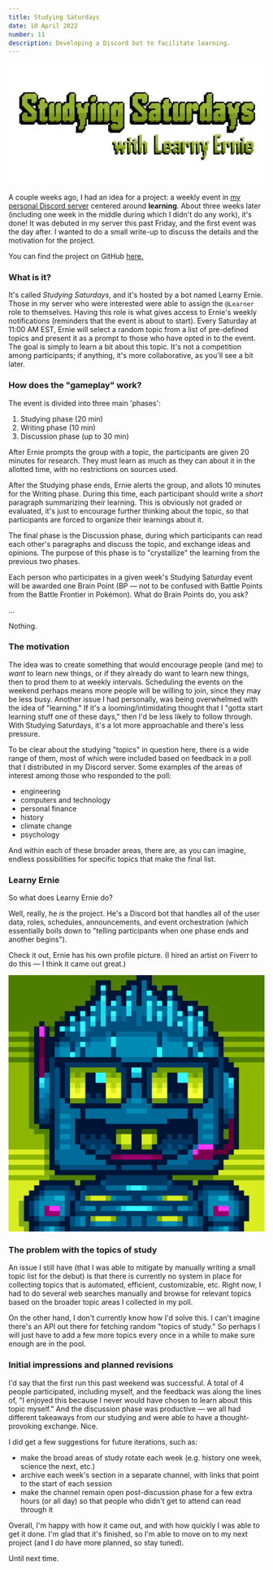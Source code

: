 ```yaml
---
title: Studying Saturdays
date: 10 April 2022
number: 11
description: Developing a Discord bot to facilitate learning.
---
```


![Studying Saturdays logo](../assets/images/studying-saturdays-logo.png "Studying Saturdays logo")

A couple weeks ago, I had an idea for a project: a weekly event in [my personal
Discord server](https://discord.gg/SB52VWvwRY) centered around **learning**. About three weeks later (including one
week in the middle during which I didn't do any work), it's done! It was debuted in my server this past Friday, and the first
event was the day after. I wanted to do a small write-up to discuss the details and the motivation for the project.

You can find the project on GitHub [here.](https://github.com/Dechrissen/learny-ernie)

### What is it?

It's called _Studying Saturdays_, and it's hosted by a bot named Learny Ernie. Those in my server who were interested were able to assign the `@Learner` role
to themselves. Having this role is what gives access to Ernie's weekly notifications (reminders that the event is about to start).
Every Saturday at 11:00 AM EST, Ernie will select a random topic from a list of
pre-defined topics and present it as a prompt to those who have opted in to the event. The goal is simply to learn a bit
about this topic. It's not a competition among participants; if anything, it's more collaborative, as you'll see a bit later.

### How does the "gameplay" work?

The event is divided into three main 'phases':

1. Studying phase (20 min)
2. Writing phase (10 min)
3. Discussion phase (up to 30 min)

After Ernie prompts the group with a topic, the participants are given 20 minutes for research. They must learn as much as they can about it in the
allotted time, with no restrictions on sources used.

After the Studying phase ends, Ernie alerts the group, and allots 10 minutes for the Writing phase. During this time, each participant should write a
_short_ paragraph summarizing their learning. This is obviously not graded or evaluated, it's just to encourage further thinking about the topic,
so that participants are forced to organize their learnings about it.

The final phase is the Discussion phase, during which participants can read each other's paragraphs and discuss the topic, and exchange ideas and opinions.
The purpose of this phase is to "crystallize" the learning from the previous two phases.

Each person who participates in a given week's Studying Saturday event will be awarded one
Brain Point (BP — not to be confused with Battle Points from the Battle Frontier in Pokémon).
What do Brain Points do, you ask?

...

Nothing.

### The motivation

The idea was to create something that would encourage people (and me) to _want_ to learn new things, or if they already do want to learn new things,
then to prod them to at weekly intervals. Scheduling the events on the weekend perhaps means more people will be willing to join, since they may be less busy.
Another issue I had personally, was being overwhelmed with the idea of "learning." If it's a looming/intimidating thought that I "gotta start learning stuff one of these days," then I'd be less likely to follow through. With Studying Saturdays, it's a lot more approachable and there's less pressure.

To be clear about the studying "topics" in question here, there is a wide range of them, most of which were included based on feedback in a poll
that I distributed in my Discord server. Some examples of the areas of interest among those who responded to the poll:

- engineering
- computers and technology
- personal finance
- history
- climate change
- psychology

And within each of these broader areas, there are, as you can imagine, endless possibilities for specific topics that make the final list.

### Learny Ernie

So what does Learny Ernie do?

Well, really, he _is_ the project. He's a Discord bot that handles all of the user data, roles, schedules, announcements, and event orchestration (which essentially boils down to "telling participants when one phase ends and another begins").

Check it out, Ernie has his own profile picture. (I hired an artist on Fiverr to do this — I think it came out great.)

![Learny Ernie](../assets/images/ernie.png "Learny Ernie")

### The problem with the topics of study

An issue I still have (that I was able to mitigate by manually writing a small topic list for the debut) is that there is currently no system in place for collecting topics that is automated, efficient, customizable, etc. Right now, I had to do several web searches manually and browse for relevant topics based on the broader topic areas I collected in my poll.

On the other hand, I don't currently know how I'd solve this. I can't imagine there's an API out there for fetching random "topics of study." So perhaps I will just have to add a few more topics every once in a while to make sure enough are in the pool.

### Initial impressions and planned revisions

I'd say that the first run this past weekend was successful. A total of 4 people participated, including myself, and the feedback was along the lines of, "I enjoyed this because I never would have chosen to learn about this topic myself." And the discussion phase was productive — we all had different takeaways from our studying and were able to have a thought-provoking exchange. Nice.

I did get a few suggestions for future iterations, such as:

- make the broad areas of study rotate each week (e.g. history one week, science the next, etc.)
- archive each week's section in a separate channel, with links that point to the start of each session
- make the channel remain open post-discussion phase for a few extra hours (or all day) so that people who didn't get to attend can read through it

Overall, I'm happy with how it came out, and with how quickly I was able to get it done. I'm glad that it's finished, so I'm able to move on to my next project (and I _do_ have more planned, so stay tuned).

Until next time.

